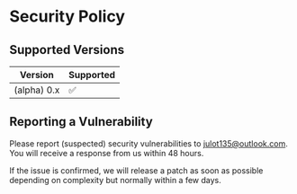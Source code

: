 # Security Policy

## Supported Versions

| Version     | Supported          |
| ----------- | ------------------ |
| (alpha) 0.x | :white_check_mark: |

## Reporting a Vulnerability

Please report (suspected) security vulnerabilities to julot135@outlook.com. 
You will receive a response from us within 48 hours. 

If the issue is confirmed, we will release a patch as soon as possible depending on complexity but normally within a few days.
